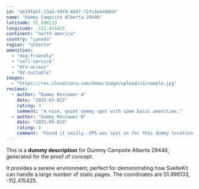 ```yaml
---
id: "ab19fa5f-13a3-49f9-8247-72fc8eb49dd4"
name: "Dummy Campsite Alberta 29446"
latitude: 51.996133
longitude: -112.415425
continent: "north-america"
country: "canada"
region: "alberta"
amenities:
  - "dog-friendly"
  - "cell-service"
  - "ATV-access"
  - "RV-suitable"
images:
  - "https://res.cloudinary.com/demo/image/upload/v1/sample.jpg"
reviews:
  - author: "Dummy Reviewer A"
    date: "2025-03-022"
    rating: 3
    comment: "A nice, quiet dummy spot with some basic amenities."
  - author: "Dummy Reviewer B"
    date: "2025-05-010"
    rating: 3
    comment: "Found it easily. GPS was spot on for this dummy location."
---
```


This is a **dummy description** for Dummy Campsite Alberta 29446, generated for the proof of concept.

It provides a serene environment, perfect for demonstrating how SvelteKit can handle a large number of static pages. The coordinates are 51.996133, -112.415425.
